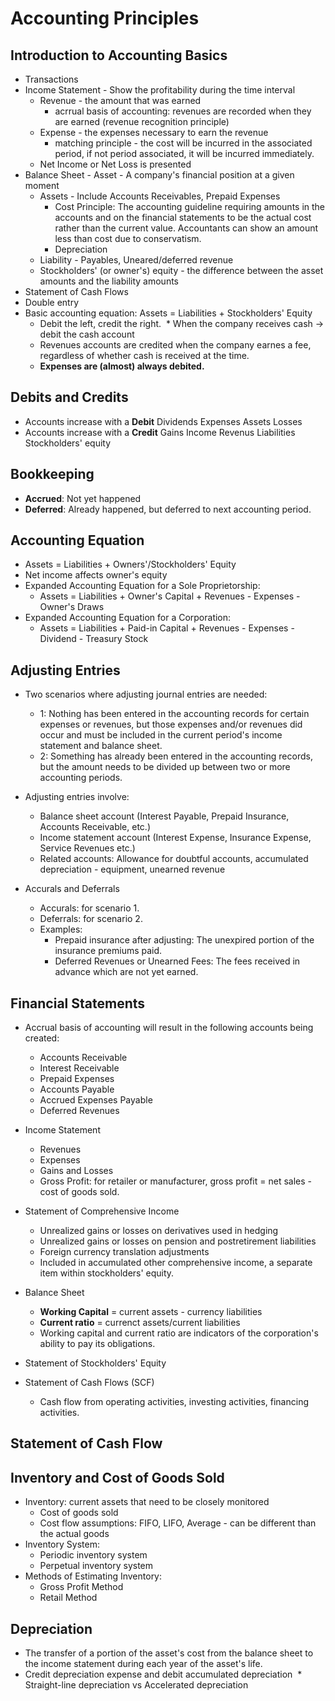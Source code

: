 # Accounting Principles

## Introduction to Accounting Basics
* Transactions
* Income Statement - Show the profitability during the time interval
  * Revenue - the amount that was earned
    * acrrual basis of accounting: revenues are recorded when they are earned (revenue recognition principle)
  * Expense - the expenses necessary to earn the revenue
    * matching principle - the cost will be incurred in the associated period, if not period associated, it will be incurred immediately.
  * Net Income or Net Loss is presented 
* Balance Sheet - Asset - A company's financial position at a given moment
  * Assets - Include Accounts Receivables, Prepaid Expenses
    * Cost Principle: The accounting guideline requiring amounts in the accounts and on the financial statements to be the actual cost rather than the current value. Accountants can show an amount less than cost due to conservatism.
    * Depreciation  
  * Liability - Payables, Uneared/deferred revenue
  * Stockholders' (or owner's) equity - the difference between the asset amounts and the liability amounts
* Statement of Cash Flows
* Double entry
* Basic accounting equation: Assets = Liabilities + Stockholders' Equity
  * Debit the left, credit the right.
  * When the company receives cash -> debit the cash account
  * Revenues accounts are credited when the company earnes a fee, regardless of whether cash is received at the time.
  * **Expenses are (almost) always debited.**

## Debits and Credits
 * Accounts increase with a **Debit** Dividends Expenses Assets Losses
 * Accounts increase with a **Credit** Gains Income Revenus Liabilities Stockholders' equity
 
## Bookkeeping
 * **Accrued**: Not yet happened
 * **Deferred**: Already happened, but deferred to next accounting period.

## Accounting Equation
 * Assets = Liabilities + Owners'/Stockholders' Equity
 * Net income affects owner's equity
 * Expanded Accounting Equation for a Sole Proprietorship:
    * Assets = Liabilities + Owner's Capital + Revenues - Expenses - Owner's Draws
 * Expanded Accounting Equation for a Corporation:
    * Assets = Liabilities + Paid-in Capital + Revenues - Expenses - Dividend - Treasury Stock

## Adjusting Entries
 * Two scenarios where adjusting journal entries are needed:
 	* 1: Nothing has been entered in the accounting records for certain expenses or revenues, but those expenses and/or revenues did occur and must be included in the current period's income statement and balance sheet.
	* 2: Something has already been entered in the accounting records, but the amount needs to be divided up between two or more accounting periods.
	
 * Adjusting entries involve:
	* Balance sheet account (Interest Payable, Prepaid Insurance, Accounts Receivable, etc.)
	* Income statement account (Interest Expense, Insurance Expense, Service Revenues etc.)
	* Related accounts: Allowance for doubtful accounts, accumulated depreciation - equipment, unearned revenue

 * Accurals and Deferrals
  	* Accurals: for scenario 1.
	* Deferrals: for scenario 2.
	* Examples: 
		* Prepaid insurance after adjusting: The unexpired portion of the insurance premiums paid.
		* Deferred Revenues or Unearned Fees: The fees received in advance which are not yet earned.
	
## Financial Statements
 * Accrual basis of accounting will result in the following accounts being created:
    * Accounts Receivable
    * Interest Receivable
	* Prepaid Expenses
	* Accounts Payable
	* Accrued Expenses Payable
	* Deferred Revenues
	
 * Income Statement
 	* Revenues
	* Expenses
	* Gains and Losses
	* Gross Profit: for retailer or manufacturer, gross profit = net sales - cost of goods sold.
	
 * Statement of Comprehensive Income
 	* Unrealized gains or losses on derivatives used in hedging
	* Unrealized gains or losses on pension and postretirement liabilities
	* Foreign currency translation adjustments
	* Included in accumulated other comprehensive income, a separate item within stockholders' equity.
	
 * Balance Sheet
 	* **Working Capital** = current assets - currency liabilities
	* **Current ratio** = currenct assets/current liabilities
	* Working capital and current ratio are indicators of the corporation's ability to pay its obligations.
  * Statement of Stockholders' Equity
  * Statement of Cash Flows (SCF)
  	* Cash flow from operating activities, investing activities, financing activities.

## Statement of Cash Flow

## Inventory and Cost of Goods Sold
  * Inventory: current assets that need to be closely monitored
	* Cost of goods sold
	* Cost flow assumptions: FIFO, LIFO, Average - can be different than the actual goods
  * Inventory System: 
	* Periodic inventory system
	* Perpetual inventory system
  * Methods of Estimating Inventory:
  	* Gross Profit Method
	* Retail Method
	
## Depreciation
  * The transfer of a portion of the asset's cost from the balance sheet to the income statement during each year of the asset's life.
  * Credit depreciation expense and debit accumulated depreciation
  * Straight-line depreciation vs Accelerated depreciation
